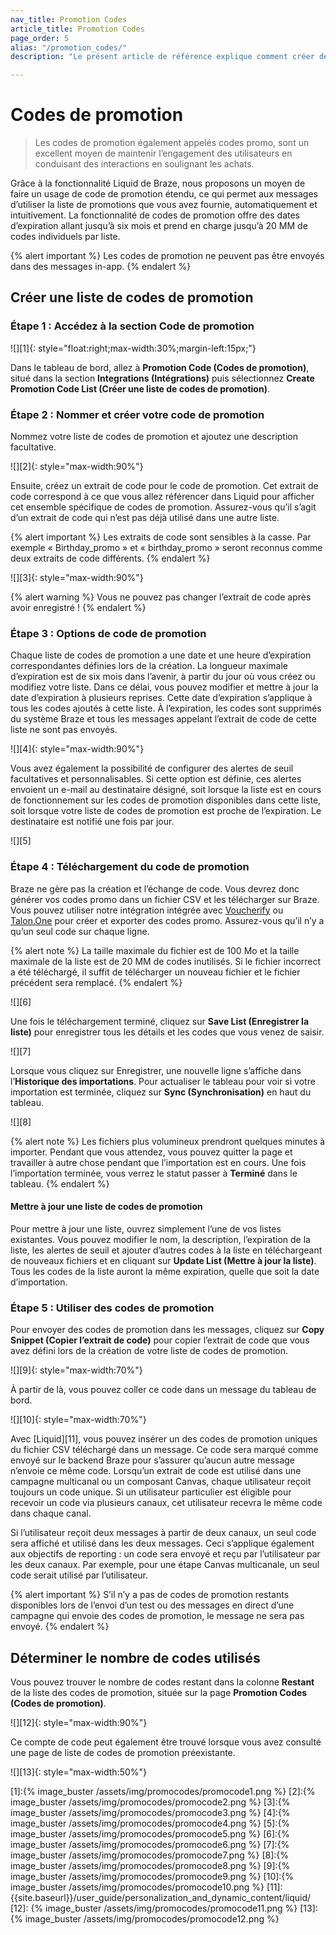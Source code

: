 ```yaml
---
nav_title: Promotion Codes
article_title: Promotion Codes
page_order: 5
alias: "/promotion_codes/"
description: "Le présent article de référence explique comment créer des listes de codes de promotion et les ajouter à vos campagnes et à vos Canvas."

---
```


# Codes de promotion

> Les codes de promotion également appelés codes promo, sont un excellent moyen de maintenir l’engagement des utilisateurs en conduisant des interactions en soulignant les achats.

Grâce à la fonctionnalité Liquid de Braze, nous proposons un moyen de faire un usage de code de promotion étendu, ce qui permet aux messages d’utiliser la liste de promotions que vous avez fournie, automatiquement et intuitivement. La fonctionnalité de codes de promotion offre des dates d’expiration allant jusqu’à six mois et prend en charge jusqu’à 20 MM de codes individuels par liste.

{% alert important %}
Les codes de promotion ne peuvent pas être envoyés dans des messages in-app.
{% endalert %}

## Créer une liste de codes de promotion

### Étape 1 : Accédez à la section Code de promotion

![][1]{: style="float:right;max-width:30%;margin-left:15px;"}

Dans le tableau de bord, allez à **Promotion Code (Codes de promotion)**, situé dans la section **Integrations (Intégrations)** puis sélectionnez **Create Promotion Code List (Créer une liste de codes de promotion)**.

### Étape 2 : Nommer et créer votre code de promotion

Nommez votre liste de codes de promotion et ajoutez une description facultative.

![][2]{: style="max-width:90%"}

Ensuite, créez un extrait de code pour le code de promotion. Cet extrait de code correspond à ce que vous allez référencer dans Liquid pour afficher cet ensemble spécifique de codes de promotion. Assurez-vous qu’il s’agit d’un extrait de code qui n’est pas déjà utilisé dans une autre liste.

{% alert important %}
Les extraits de code sont sensibles à la casse. Par exemple « Birthday_promo » et « birthday_promo » seront reconnus comme deux extraits de code différents.
{% endalert %}

![][3]{: style="max-width:90%"}

{% alert warning %}
Vous ne pouvez pas changer l’extrait de code après avoir enregistré !
{% endalert %}

### Étape 3 : Options de code de promotion

Chaque liste de codes de promotion a une date et une heure d’expiration correspondantes définies lors de la création. La longueur maximale d’expiration est de six mois dans l’avenir, à partir du jour où vous créez ou modifiez votre liste. Dans ce délai, vous pouvez modifier et mettre à jour la date d’expiration à plusieurs reprises. Cette date d’expiration s’applique à tous les codes ajoutés à cette liste. À l’expiration, les codes sont supprimés du système Braze et tous les messages appelant l’extrait de code de cette liste ne sont pas envoyés.

![][4]{: style="max-width:90%"}

Vous avez également la possibilité de configurer des alertes de seuil facultatives et personnalisables. Si cette option est définie, ces alertes envoient un e-mail au destinataire désigné, soit lorsque la liste est en cours de fonctionnement sur les codes de promotion disponibles dans cette liste, soit lorsque votre liste de codes de promotion est proche de l’expiration. Le destinataire est notifié une fois par jour.

![][5]

### Étape 4 : Téléchargement du code de promotion

Braze ne gère pas la création et l’échange de code. Vous devrez donc générer vos codes promo dans un fichier CSV et les télécharger sur Braze. Vous pouvez utiliser notre intégration intégrée avec [Voucherify]({{site.baseurl}}/partners/channel_extensions/loyalty/voucherify/) ou [Talon.One]({{site.baseurl}}/partners/channel_extensions/loyalty/talonone/) pour créer et exporter des codes promo. Assurez-vous qu’il n’y a qu’un seul code sur chaque ligne.

{% alert note %}
La taille maximale du fichier est de 100 Mo et la taille maximale de la liste est de 20 MM de codes inutilisés. Si le fichier incorrect a été téléchargé, il suffit de télécharger un nouveau fichier et le fichier précédent sera remplacé.
{% endalert %}

![][6]

Une fois le téléchargement terminé, cliquez sur **Save List (Enregistrer la liste)** pour enregistrer tous les détails et les codes que vous venez de saisir.

![][7]

Lorsque vous cliquez sur Enregistrer, une nouvelle ligne s’affiche dans l’**Historique des importations**. Pour actualiser le tableau pour voir si votre importation est terminée, cliquez sur <span style="font-size: 14px;margin-bottom: .5rem;height: 16px;width: 16px;" class="fas fa-sync" ></span> **Sync (Synchronisation)** en haut du tableau.

![][8]

{% alert note %}
Les fichiers plus volumineux prendront quelques minutes à importer. Pendant que vous attendez, vous pouvez quitter la page et travailler à autre chose pendant que l’importation est en cours. Une fois l’importation terminée, vous verrez le statut passer à **Terminé** dans le tableau.
{% endalert %}

#### Mettre à jour une liste de codes de promotion

Pour mettre à jour une liste, ouvrez simplement l’une de vos listes existantes. Vous pouvez modifier le nom, la description, l’expiration de la liste, les alertes de seuil et ajouter d’autres codes à la liste en téléchargeant de nouveaux fichiers et en cliquant sur **Update List (Mettre à jour la liste)**.
Tous les codes de la liste auront la même expiration, quelle que soit la date d’importation.

### Étape 5 : Utiliser des codes de promotion

Pour envoyer des codes de promotion dans les messages, cliquez sur **Copy Snippet (Copier l’extrait de code)** pour copier l’extrait de code que vous avez défini lors de la création de votre liste de codes de promotion.

![][9]{: style="max-width:70%"}

À partir de là, vous pouvez coller ce code dans un message du tableau de bord.

![][10]{: style="max-width:70%"}

Avec [Liquid][11], vous pouvez insérer un des codes de promotion uniques du fichier CSV téléchargé dans un message. Ce code sera marqué comme envoyé sur le backend Braze pour s’assurer qu’aucun autre message n’envoie ce même code. Lorsqu’un extrait de code est utilisé dans une campagne multicanal ou un composant Canvas, chaque utilisateur reçoit toujours un code unique. Si un utilisateur particulier est éligible pour recevoir un code via plusieurs canaux, cet utilisateur recevra le même code dans chaque canal. 

Si l’utilisateur reçoit deux messages à partir de deux canaux, un seul code sera affiché et utilisé dans les deux messages. Ceci s’applique également aux objectifs de reporting : un code sera envoyé et reçu par l’utilisateur par les deux canaux. Par exemple, pour une étape Canvas multicanale, un seul code serait utilisé par l’utilisateur.

{% alert important %}
S’il n’y a pas de codes de promotion restants disponibles lors de l’envoi d’un test ou des messages en direct d’une campagne qui envoie des codes de promotion, le message ne sera pas envoyé.
{% endalert %}

## Déterminer le nombre de codes utilisés

Vous pouvez trouver le nombre de codes restant dans la colonne **Restant** de la liste des codes de promotion, située sur la page **Promotion Codes (Codes de promotion)**.

![][12]{: style="max-width:90%"}

Ce compte de code peut également être trouvé lorsque vous avez consulté une page de liste de codes de promotion préexistante. 

![][13]{: style="max-width:50%"}

[1]:{% image_buster /assets/img/promocodes/promocode1.png %}
[2]:{% image_buster /assets/img/promocodes/promocode2.png %}
[3]:{% image_buster /assets/img/promocodes/promocode3.png %}
[4]:{% image_buster /assets/img/promocodes/promocode4.png %}
[5]:{% image_buster /assets/img/promocodes/promocode5.png %}
[6]:{% image_buster /assets/img/promocodes/promocode6.png %}
[7]:{% image_buster /assets/img/promocodes/promocode7.png %}
[8]:{% image_buster /assets/img/promocodes/promocode8.png %}
[9]:{% image_buster /assets/img/promocodes/promocode9.png %}
[10]:{% image_buster /assets/img/promocodes/promocode10.png %}
[11]: {{site.baseurl}}/user_guide/personalization_and_dynamic_content/liquid/
[12]: {% image_buster /assets/img/promocodes/promocode11.png %}
[13]: {% image_buster /assets/img/promocodes/promocode12.png %}
